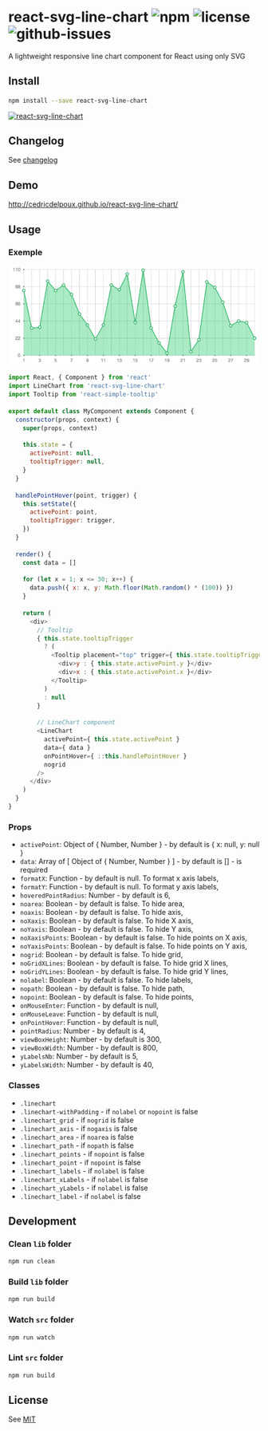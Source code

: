 # react-svg-line-chart ![npm](https://img.shields.io/npm/v/react-svg-line-chart.svg) ![license](https://img.shields.io/npm/l/react-svg-line-chart.svg) ![github-issues](https://img.shields.io/github/issues/cedricdelpoux/react-svg-line-chart.svg)

A lightweight responsive line chart component for React using only SVG

## Install

```sh
npm install --save react-svg-line-chart
```

[![react-svg-line-chart](https://nodei.co/npm/react-svg-line-chart.png?downloads=true&downloadRank=true&stars=true)](https://nodei.co/npm/react-svg-line-chart/)

## Changelog

See [changelog](./CHANGELOG.md)

## Demo

http://cedricdelpoux.github.io/react-svg-line-chart/

## Usage

### Exemple

![LineChart exemple](/screenshots/line-chart.png)

```js
import React, { Component } from 'react'
import LineChart from 'react-svg-line-chart'
import Tooltip from 'react-simple-tooltip'

export default class MyComponent extends Component {
  constructor(props, context) {
    super(props, context)

    this.state = {
      activePoint: null,
      tooltipTrigger: null,
    }
  }

  handlePointHover(point, trigger) {
    this.setState({
      activePoint: point,
      tooltipTrigger: trigger,
    })
  }

  render() {
    const data = []

    for (let x = 1; x <= 30; x++) {
      data.push({ x: x, y: Math.floor(Math.random() * (100)) })
    }

    return (
      <div>
        // Tooltip
        { this.state.tooltipTrigger
          ? (
            <Tooltip placement="top" trigger={ this.state.tooltipTrigger }>
              <div>y : { this.state.activePoint.y }</div>
              <div>x : { this.state.activePoint.x }</div>
            </Tooltip>
          )
          : null
        }

        // LineChart component
        <LineChart
          activePoint={ this.state.activePoint }
          data={ data }
          onPointHover={ ::this.handlePointHover }
          nogrid
        />
      </div>
    )
  }
}
```

### Props

  * `activePoint`: Object of { Number, Number } - by default is { x: null, y: null }
  * `data`: Array of [ Object of { Number, Number } ] - by default is [] - is required
  * `formatX`: Function - by default is null. To format x axis labels,
  * `formatY`: Function - by default is null. To format y axis labels,
  * `hoveredPointRadius`: Number - by default is 6,
  * `noarea`: Boolean - by default is false. To hide area,
  * `noaxis`: Boolean - by default is false. To hide axis,
  * `noXaxis`: Boolean - by default is false. To hide X axis,
  * `noYaxis`: Boolean - by default is false. To hide Y axis,
  * `noXaxisPoints`: Boolean - by default is false. To hide points on X axis,
  * `noYaxisPoints`: Boolean - by default is false. To hide points on Y axis,
  * `nogrid`: Boolean - by default is false. To hide grid,
  * `noGridXLines`: Boolean - by default is false. To hide grid X lines,
  * `noGridYLines`: Boolean - by default is false. To hide grid Y lines,
  * `nolabel`: Boolean - by default is false. To hide labels,
  * `nopath`: Boolean - by default is false. To hide path,
  * `nopoint`: Boolean - by default is false. To hide points,
  * `onMouseEnter`: Function - by default is null,
  * `onMouseLeave`: Function - by default is null,
  * `onPointHover`: Function - by default is null,
  * `pointRadius`: Number - by default is 4,
  * `viewBoxHeight`: Number - by default is 300,
  * `viewBoxWidth`: Number - by default is 800,
  * `yLabelsNb`: Number - by default is 5,
  * `yLabelsWidth`: Number - by default is 40,

### Classes

 * `.linechart`
 * `.linechart-withPadding` - if `nolabel` or `nopoint` is false
 * `.linechart_grid` - if `nogrid` is false
 * `.linechart_axis` - if `nogaxis` is false
 * `.linechart_area` - if `noarea` is false
 * `.linechart_path` - if `nopath` is false
 * `.linechart_points` - if `nopoint` is false
 * `.linechart_point` - if `nopoint` is false
 * `.linechart_labels` - if `nolabel` is false
 * `.linechart_xLabels` - if `nolabel` is false
 * `.linechart_yLabels` - if `nolabel` is false
 * `.linechart_label` - if `nolabel` is false

## Development

### Clean `lib` folder

```js
npm run clean
```

### Build `lib` folder

```js
npm run build
```

### Watch `src` folder

```js
npm run watch
```

### Lint `src` folder

```js
npm run build
```

## License

See [MIT](./LICENCE)
